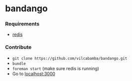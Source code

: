 bandango
========

### Requirements
- [redis](http://redis.io/)

### Contribute
- `git clone https://github.com/vilcabamba/bandango.git`
- `bundle`
- `foreman start` (make sure redis is running)
- Go to [localhost:3000](http://localhost:3000/)
